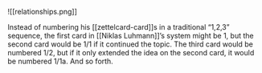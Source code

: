 ![[relationships.png]]

Instead of numbering his [[zettelcard-card]]s in a traditional “1,2,3” sequence, the first card in [[Niklas Luhmann]]’s system might be 1, but the second card would be 1/1 if it continued the topic. The third card would be numbered 1/2, but if it only extended the idea on the second card, it would be numbered 1/1a. And so forth.